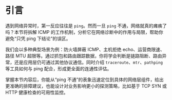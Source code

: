 # 引言

遇到网络异常时，第一反应往往是 `ping`。然而一旦 `ping` 不通，网络就真的瘫痪了吗？本节将拆解 ICMP 的工作机制，分析它在网络诊断中的作用与局限，帮助你避免“只凭 ping 下结论”的误区。

我们会以多种典型场景为例：防火墙屏蔽 ICMP、主机拒绝 echo、运营商限速、路径 MTU 超限等。通过抓包和路由跟踪数据，你将学会判断是链路阻断、路由异常，还是应用层仍可通过其他协议通信。同时介绍 `traceroute`、`mtr`、`pathping` 等工具如何与 ping 配合，形成更全面的连通性评估。

掌握本节内容后，你能从“ping 不通”的表象迅速定位到具体的网络层组件，给出更准确的排障建议，也能设计对业务影响更小的探测策略，比如基于 TCP SYN 或 HTTP 健康检查的可用性监控。
